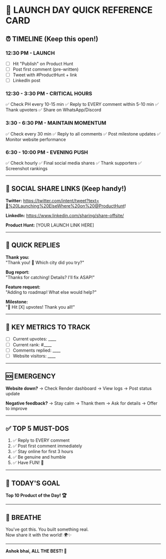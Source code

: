 # 🚀 LAUNCH DAY QUICK REFERENCE CARD

## ⏰ TIMELINE (Keep this open!)

### 12:30 PM - LAUNCH
- [ ] Hit "Publish" on Product Hunt
- [ ] Post first comment (pre-written)
- [ ] Tweet with #ProductHunt + link
- [ ] LinkedIn post

### 12:30 - 3:30 PM - CRITICAL HOURS
✅ Check PH every 10-15 min
✅ Reply to EVERY comment within 5-10 min
✅ Thank upvoters
✅ Share on WhatsApp/Discord

### 3:30 - 6:30 PM - MAINTAIN MOMENTUM  
✅ Check every 30 min
✅ Reply to all comments
✅ Post milestone updates
✅ Monitor website performance

### 6:30 - 10:00 PM - EVENING PUSH
✅ Check hourly
✅ Final social media shares
✅ Thank supporters
✅ Screenshot rankings

---

## 📱 SOCIAL SHARE LINKS (Keep handy!)

**Twitter:** https://twitter.com/intent/tweet?text=🚀%20Launching%20ElseWhere%20on%20@ProductHunt!

**LinkedIn:** https://www.linkedin.com/sharing/share-offsite/

**Product Hunt:** [YOUR LAUNCH LINK HERE]

---

## 💬 QUICK REPLIES

**Thank you:**  
"Thank you! 🙏 Which city did you try?"

**Bug report:**  
"Thanks for catching! Details? I'll fix ASAP!"

**Feature request:**  
"Adding to roadmap! What else would help?"

**Milestone:**  
"🎉 Hit [X] upvotes! Thank you all!"

---

## 🎯 KEY METRICS TO TRACK

- [ ] Current upvotes: ____
- [ ] Current rank: #____
- [ ] Comments replied: ____
- [ ] Website visitors: ____

---

## 🆘 EMERGENCY

**Website down?**
→ Check Render dashboard
→ View logs
→ Post status update

**Negative feedback?**
→ Stay calm
→ Thank them
→ Ask for details
→ Offer to improve

---

## ✅ TOP 5 MUST-DOS

1. ✅ Reply to EVERY comment
2. ✅ Post first comment immediately  
3. ✅ Stay online for first 3 hours
4. ✅ Be genuine and humble
5. ✅ Have FUN! 🎉

---

## 🎯 TODAY'S GOAL

**Top 10 Product of the Day! 🏆**

---

## 🧘 BREATHE

You've got this. You built something real.  
Now share it with the world! 🌍✨

---

**Ashok bhai, ALL THE BEST! 🚀**

